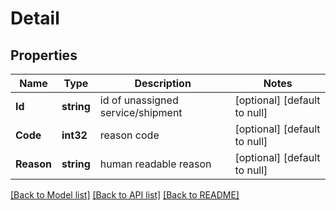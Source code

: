 # Detail

## Properties
Name | Type | Description | Notes
------------ | ------------- | ------------- | -------------
**Id** | **string** | id of unassigned service/shipment | [optional] [default to null]
**Code** | **int32** | reason code | [optional] [default to null]
**Reason** | **string** | human readable reason | [optional] [default to null]

[[Back to Model list]](../README.md#documentation-for-models) [[Back to API list]](../README.md#documentation-for-api-endpoints) [[Back to README]](../README.md)


